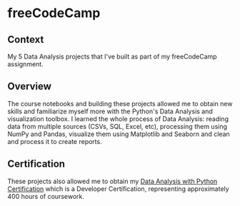 # freeCodeCamp
## Context
My 5 Data Analysis projects that I've built as part of my freeCodeCamp assignment.
<br>
## Overview
The course notebooks and building these projects allowed me to obtain new skills and familiarize myself more with the Python's Data Analysis and visualization toolbox.
I learned the whole process of Data Analysis: reading data from multiple sources (CSVs, SQL, Excel, etc), processing them using NumPy and Pandas, visualize them using Matplotlib and Seaborn and clean and process it to create reports.
## Certification
These projects also allowed me to obtain my <a href="https://www.freecodecamp.org/certification/fcc6490eceb-5383-4356-9fff-fd60279a610a/data-analysis-with-python-v7">Data Analysis with Python Certification</a> which is a Developer Certification, representing approximately 400 hours of coursework.
